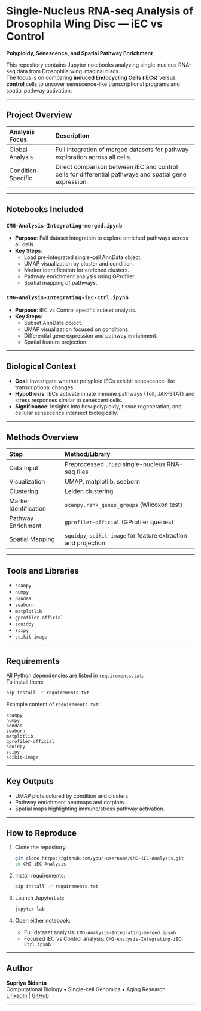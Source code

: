 
# Single-Nucleus RNA-seq Analysis of Drosophila Wing Disc — iEC vs Control
**Polyploidy, Senescence, and Spatial Pathway Enrichment**

This repository contains Jupyter notebooks analyzing single-nucleus RNA-seq data from Drosophila wing imaginal discs.  
The focus is on comparing **induced Endocycling Cells (iECs)** versus **control** cells to uncover senescence-like transcriptional programs and spatial pathway activation.

---

## Project Overview

| Analysis Focus | Description |
|:--------------|:------------|
| Global Analysis | Full integration of merged datasets for pathway exploration across all cells. |
| Condition-Specific | Direct comparison between iEC and control cells for differential pathways and spatial gene expression. |

---

## Notebooks Included

### `CMG-Analysis-Integrating-merged.ipynb`
- **Purpose**: Full dataset integration to explore enriched pathways across all cells.
- **Key Steps**:
  - Load pre-integrated single-cell AnnData object.
  - UMAP visualization by cluster and condition.
  - Marker identification for enriched clusters.
  - Pathway enrichment analysis using GProfiler.
  - Spatial mapping of pathways.

### `CMG-Analysis-Integrating-iEC-Ctrl.ipynb`
- **Purpose**: iEC vs Control specific subset analysis.
- **Key Steps**:
  - Subset AnnData object.
  - UMAP visualization focused on conditions.
  - Differential gene expression and pathway enrichment.
  - Spatial feature projection.

---

## Biological Context

- **Goal**: Investigate whether polyploid iECs exhibit senescence-like transcriptional changes.
- **Hypothesis**: iECs activate innate immune pathways (Toll, JAK-STAT) and stress responses similar to senescent cells.
- **Significance**: Insights into how polyploidy, tissue regeneration, and cellular senescence intersect biologically.

---

## Methods Overview

| Step | Method/Library |
|:-----|:---------------|
| Data Input | Preprocessed `.h5ad` single-nucleus RNA-seq files |
| Visualization | UMAP, matplotlib, seaborn |
| Clustering | Leiden clustering |
| Marker Identification | `scanpy.rank_genes_groups` (Wilcoxon test) |
| Pathway Enrichment | `gprofiler-official` (GProfiler queries) |
| Spatial Mapping | `squidpy`, `scikit-image` for feature extraction and projection |

---

## Tools and Libraries

- `scanpy`
- `numpy`
- `pandas`
- `seaborn`
- `matplotlib`
- `gprofiler-official`
- `squidpy`
- `scipy`
- `scikit-image`

---

## Requirements

All Python dependencies are listed in `requirements.txt`.  
To install them:

```bash
pip install -r requirements.txt
```

Example content of `requirements.txt`:

```
scanpy
numpy
pandas
seaborn
matplotlib
gprofiler-official
squidpy
scipy
scikit-image
```

---

## Key Outputs

- UMAP plots colored by condition and clusters.
- Pathway enrichment heatmaps and dotplots.
- Spatial maps highlighting immune/stress pathway activation.

---

## How to Reproduce

1. Clone the repository:
   ```bash
   git clone https://github.com/your-username/CMG-iEC-Analysis.git
   cd CMG-iEC-Analysis
   ```

2. Install requirements:
   ```bash
   pip install -r requirements.txt
   ```

3. Launch JupyterLab:
   ```bash
   jupyter lab
   ```

4. Open either notebook:
   - Full dataset analysis: `CMG-Analysis-Integrating-merged.ipynb`
   - Focused iEC vs Control analysis: `CMG-Analysis-Integrating-iEC-Ctrl.ipynb`

---

## Author

**Supriya Bidanta**  
Computational Biology • Single-cell Genomics • Aging Research  
[LinkedIn](#) | [GitHub](https://github.com/supriyabidanta)

---
